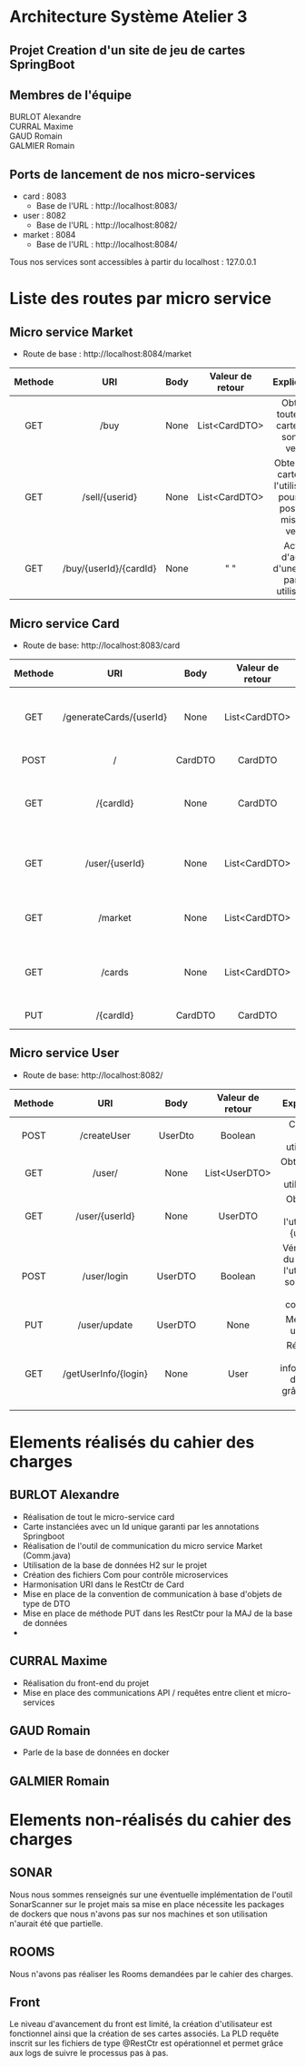 # Architecture Système Atelier 3

## Projet Creation d'un site de jeu de cartes SpringBoot

## Membres de l'équipe 

BURLOT Alexandre <br>
CURRAL Maxime<br>
GAUD Romain<br>
GALMIER Romain<br>

## Ports de lancement de nos micro-services

- card : 8083
    - Base de l'URL : http://localhost:8083/
- user : 8082
    - Base de l'URL : http://localhost:8082/
- market : 8084
    - Base de l'URL : http://localhost:8084/

Tous nos services sont accessibles à partir du localhost : 127.0.0.1


# Liste des routes par micro service

## Micro service Market
- Route de base : http://localhost:8084/market

|   Methode     |       URI              |  Body       |Valeur de retour| Explication |
| :-----------: |   :-----------:        |:-----------:|:-----------:   |:-----------:|
|   GET         | /buy                   |    None     |List\<CardDTO>  | Obtenir toutes les cartes qui sont en vente|
|   GET         | /sell/{userid}         |    None     |List\<CardDTO>  | Obtenir les cartes de l'utilisateur pour une possible mise en vente|
|   GET         | /buy/{userId}/{cardId} |    None     |" "             | Action d'achat d'une carte par un utilisateur |



## Micro service Card

- Route de base: http://localhost:8083/card

|   Methode     |       URI         |     Body          |   Valeur de retour    | Explication |
| :-----------: |   :-----------:   |   :-----------:   |   :-----------:       |:-----------:|
|   GET         | /generateCards/{userId}  |     None   |   List\<CardDTO>      | Génère les 5 cartes de l'utilisateur venant d'être créé |
|   POST        | /                |    CardDTO        |   CardDTO      | Création d'une carte |
|   GET         |       /{cardId}     |    None        |   CardDTO              | Obetenir la carte possèdant l'id {cardId}
|   GET         |        /user/{userId}     |    None        |   List\<CardDTO> | Obtenir toutes les cartes de l'utilisateur {userId}
|   GET         |       /market     |    None        |   List\<CardDTO> | Obtenir toutes les cartes à la vente
|   GET         |       /cards     |    None        |   List\<CardDTO> | Obtenir toutes les cartes ayant été crées |
|   PUT         |       /{cardId}    |    CardDTO        |   CardDTO | Met à jour une carte |


## Micro service User

- Route de base: http://localhost:8082/

|   Methode     |       URI         |     Body          |   Valeur de retour    | Explication |
| :-----------: |   :-----------:   |   :-----------:   |   :-----------:       |:-----------:|
|   POST        |       /createUser |    UserDto        |   Boolean             | Création d'un utilisateur |
|   GET         |       /user/           |    None           |   List\<UserDTO>      | Obtenir tous les utilisateurs | 
|   GET         |       /user/{userId}   |    None        |   UserDTO      | Obtention de l'utilisateur {userId}
|   POST        |       /user/login     |    UserDTO        |   Boolean | Vérification du login de l'utilisateur souhaitant se connecter
|   PUT         |       /user/update     |    UserDTO        |   None | Met à jour un User
|   GET         |       /getUserInfo/{login}     |    None        |   User | Récupère les informations du User grâce à son login


  
# Elements réalisés du cahier des charges
  ## BURLOT Alexandre
  - Réalisation de tout le micro-service card
  - Carte instanciées avec un Id unique garanti par les annotations Springboot
  - Réalisation de l'outil de communication du micro service Market (Comm.java)
  - Utilisation de la base de données H2 sur le projet
  - Création des fichiers Com pour contrôle microservices
  - Harmonisation URI dans le RestCtr de Card
  - Mise en place de la convention de communication à base d'objets de type de DTO
  - Mise en place de méthode PUT dans les RestCtr pour la MAJ de la base de données
  - 

  ## CURRAL Maxime
  + Réalisation du front-end du projet
  + Mise en place des communications API / requêtes entre client et micro-services
  
  ## GAUD Romain
  - Parle de la base de données en docker
  ## GALMIER Romain
  
  
 # Elements non-réalisés du cahier des charges
  ## SONAR
  Nous nous sommes renseignés sur une éventuelle implémentation de l'outil SonarScanner sur le projet mais sa mise en place nécessite les packages de dockers que nous n'avons pas sur nos machines et son utilisation n'aurait été que partielle.
  ## ROOMS
  Nous n'avons pas réaliser les Rooms demandées par le cahier des charges.

  ## Front
  Le niveau d'avancement du front est limité, la création d'utilisateur est fonctionnel ainsi que la création de ses cartes associés.
  La PLD requête inscrit sur les fichiers de type @RestCtr est opérationnel et permet grâce aux logs de suivre le processus pas à pas.
  
